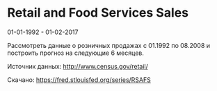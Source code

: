 Retail and Food Services Sales
==============================
01-01-1992 - 01-02-2017

Рассмотреть данные о розничных продажах с 01.1992 по 08.2008 и построить прогноз на следующие 6 месяцев.

Источник данных: http://www.census.gov/retail/

Скачано: https://fred.stlouisfed.org/series/RSAFS

